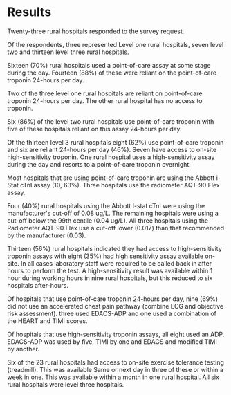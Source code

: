# Results

Twenty-three rural hospitals responded to the survey request.

Of the respondents, three represented Level one rural hospitals, seven level two and thirteen level three rural hospitals.

Sixteen (70%) rural hospitals used a point-of-care assay at some stage during the day. Fourteen (88%) of these were reliant on the point-of-care troponin 24-hours per day.

Two of the three level one rural hospitals are reliant on point-of-care troponin 24-hours per day. The other rural hospital has no access to troponin.

Six (86%) of the level two rural hospitals use point-of-care troponin with five of these hospitals reliant on this assay 24-hours per day.

Of the thirteen level 3 rural hospitals eight (62%) use point-of-care troponin and six are reliant 24-hours per day (46%). Seven have access to on-site high-sensitivity troponin. One rural hospital uses a high-sensitivity assay during the day and resorts to a point-of-care troponin overnight.

Most hospitals that are using point-of-care troponin are using the Abbott i-Stat cTnI assay (10, 63%). Three hospitals use the radiometer AQT-90 Flex assay.

Four (40%) rural hospitals using the Abbott I-stat cTnI were using the manufacturer's cut-off of 0.08 ug/L. The remaining hospitals were using a cut-off below the 99th centile (0.04 ug/L). All three hospitals using the Radiometer AQT-90 Flex use a cut-off lower (0.017) than that recommended by the manufacturer (0.03).

Thirteen (56%) rural hospitals indicated they had access to high-sensitivity troponin assays with eight (35%) had high sensitivity assay available on-site. In all cases laboratory staff were required to be called back in after hours to perform the test. A high-sensitivity result was available within 1 hour during working hours in nine rural hospitals, but this reduced to six hospitals after-hours.

Of hospitals that use point-of-care troponin 24-hours per day, nine (69%) did not use an accelerated chest pain pathway (combine ECG and objective risk assessment). three used EDACS-ADP and one used a combination of the HEART and TIMI scores.

Of hospitals that use high-sensitivity troponin assays, all eight used an ADP. EDACS-ADP was used by five, TIMI by one and EDACS and modified TIMI by another.

Six of the 23 rural hospitals had access to on-site exercise tolerance testing (treadmill). This was available Same or next day in three of these or within a week in one. This was available within a month in one rural hospital. All six rural hospitals were level three hospitals.
